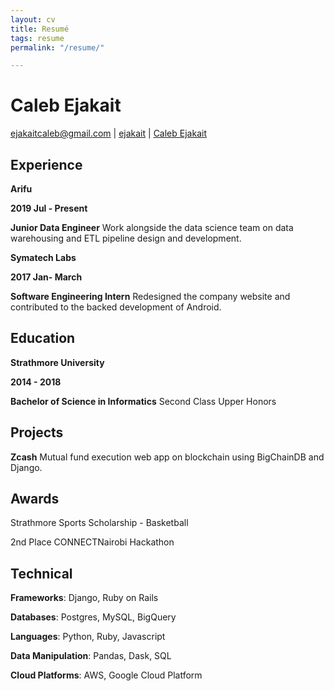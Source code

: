 ```yaml
---
layout: cv
title: Resumé
tags: resume
permalink: "/resume/"

---
```

# Caleb Ejakait

<div id="webaddress"> <a href="mailto:ejakaitcaleb@gmail.com">ejakaitcaleb@gmail.com</a> | <i class="fa fa-github"></i> <a href="http://github.com/ejakait">ejakait</a> | <i class="fa fa-linkedin"></i> <a href="https://www.linkedin.com/in/calebejakait/">Caleb Ejakait</a>

</div>

## Experience

**Arifu**

**2019 Jul - Present** 

**Junior Data Engineer**
Work alongside the data science team on data warehousing and ETL pipeline design and development.

**Symatech Labs**

**2017 Jan- March**

**Software Engineering Intern**
Redesigned the company website and contributed to the backed development of Android.

## Education

**Strathmore University**

**2014 - 2018**

**Bachelor of Science in Informatics**
Second Class Upper Honors

## Projects

**Zcash**
Mutual fund execution web app on blockchain using BigChainDB and Django.

## Awards

Strathmore Sports Scholarship - Basketball

2nd Place CONNECTNairobi Hackathon

## Technical

**Frameworks**: Django, Ruby on Rails

**Databases**: Postgres, MySQL, BigQuery

**Languages**: Python, Ruby, Javascript

**Data Manipulation**: Pandas, Dask, SQL

**Cloud Platforms**: AWS, Google Cloud Platform